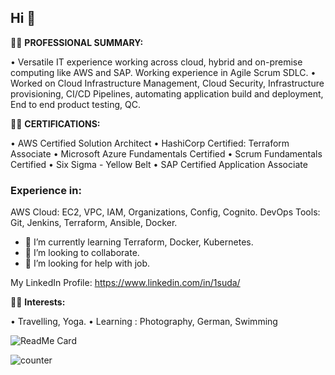 ## Hi 👋

👩‍💻 **PROFESSIONAL SUMMARY:**

•	Versatile IT experience working across cloud, hybrid and on-premise computing like AWS and SAP. Working experience in Agile Scrum SDLC.
•	Worked on Cloud Infrastructure Management, Cloud Security, Infrastructure provisioning, CI/CD Pipelines, automating application build and deployment, 
  End to end product testing, QC.

👩‍💻 **CERTIFICATIONS:**

• AWS Certified Solution Architect
• HashiCorp Certified: Terraform Associate
• Microsoft Azure Fundamentals Certified
• Scrum Fundamentals Certified
• Six Sigma - Yellow Belt
• SAP Certified Application Associate

### Experience in:

AWS Cloud: EC2, VPC, IAM, Organizations, Config, Cognito.
DevOps Tools: Git, Jenkins, Terraform, Ansible, Docker.

- 🌱 I’m currently learning Terraform, Docker, Kubernetes.
- 👯 I’m looking to collaborate.
- 🤔 I’m looking for help with job.

My LinkedIn Profile:
https://www.linkedin.com/in/1suda/

👩‍💻 **Interests:**

• Travelling, Yoga.
• Learning : Photography, German, Swimming

<!--
**su-bytes/su-bytes** is a ✨ _special_ ✨ repository because its `README.md` (this file) appears on your GitHub profile.

Here are some ideas to get you started:

- 🔭 I’m currently working on ...
- 🌱 I’m currently learning ...
- 👯 I’m looking to collaborate on ...
- 🤔 I’m looking for help with ...
- 💬 Ask me about ...
- 📫 How to reach me: ...
- 😄 Pronouns: ...
- ⚡ Fun fact: ...
-->

![ReadMe Card](https://github-readme-stats.vercel.app/api/pin/?username=su-bytes&repo=su-bytes)


![counter](https://en1f3pp2indtqjh.m.pipedream.net)
